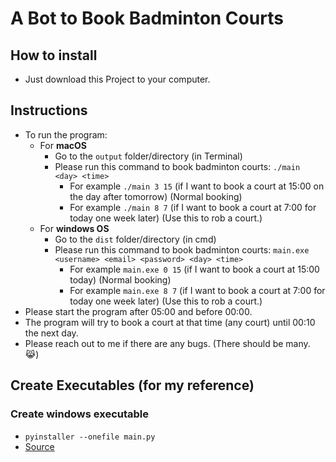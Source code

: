 # A Bot to Book Badminton Courts

## How to install

- Just download this Project to your computer.

## Instructions
- To run the program: 
  - For **macOS**
    - Go to the `output` folder/directory (in Terminal)
    - Please run this command to book badminton courts: `./main <day> <time>`
      - For example `./main 3 15` (if I want to book a court at 15:00 on the day after tomorrow) (Normal booking)
      - For example `./main 8 7` (if I want to book a court at 7:00 for today one week later) (Use this to rob a court.)
  - For **windows OS**
    - Go to the `dist` folder/directory (in cmd)
    - Please run this command to book badminton courts: `main.exe <username> <email> <password> <day> <time>`
      - For example `main.exe 0 15` (if I want to book a court at 15:00 today) (Normal booking)
      - For example `main.exe 8 7` (if I want to book a court at 7:00 for today one week later) (Use this to rob a court.)
- Please start the program after 05:00 and before 00:00. 
- The program will try to book a court at that time (any court) until 00:10 the next day.
- Please reach out to me if there are any bugs. (There should be many. 😹)

## Create Executables (for my reference)
### Create windows executable
- `pyinstaller --onefile main.py`
- [Source](https://datatofish.com/executable-pyinstaller/)
